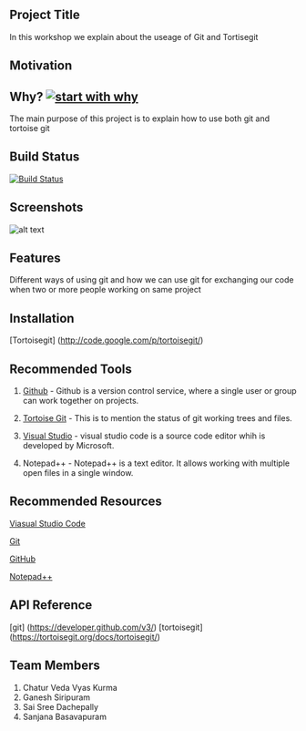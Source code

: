 ## Project Title

In this workshop we explain about the useage of Git and Tortisegit


## Motivation
## Why? [![start with why](https://img.shields.io/badge/start%20with-why%3F-brightgreen.svg?style=flat)](http://www.ted.com/talks/simon_sinek_how_great_leaders_inspire_action)

The main purpose of this project is to explain how to use both git and tortoise git


## Build Status

[![Build Status](https://travis-ci.org/{ORG-or-USERNAME}/{REPO-NAME}.png?branch=master)](https://travis-ci.org/{ORG-or-USERNAME}/{REPO-NAME})

## Screenshots

![alt text](https://alanarnholt.github.io/images/git.jpg)


## Features

Different ways of using git and how we can use git for exchanging our code when two or more people working on same project


## Installation

[Tortoisegit] (http://code.google.com/p/tortoisegit/)

## Recommended Tools

1. [Github](https://github.com/dachepally) - Github is a version control service, where a single user or group can work together on projects.

1. [Tortoise Git](https://tortoisegit.org/) - This is to mention the status of git working trees and files.

1. [Visual Studio](https://code.visualstudio.com/) - visual studio code is a source code editor whih is developed by Microsoft.

1. Notepad++ - Notepad++ is a text editor. It allows working with multiple open files in a single window. 

## Recommended Resources

[Viasual Studio Code](https://en.wikipedia.org/wiki/Visual_Studio_Code)

[Git](https://en.wikipedia.org/wiki/Git)

[GitHub](https://help.github.com/articles/about-wikis/)

[Notepad++](https://en.wikipedia.org/wiki/Notepad%2B%2B)


## API Reference

[git] (https://developer.github.com/v3/)
[tortoisegit] (https://tortoisegit.org/docs/tortoisegit/)


## Team Members

1. Chatur Veda Vyas Kurma
1. Ganesh Siripuram
1. Sai Sree Dachepally
1. Sanjana Basavapuram








  
 
 




